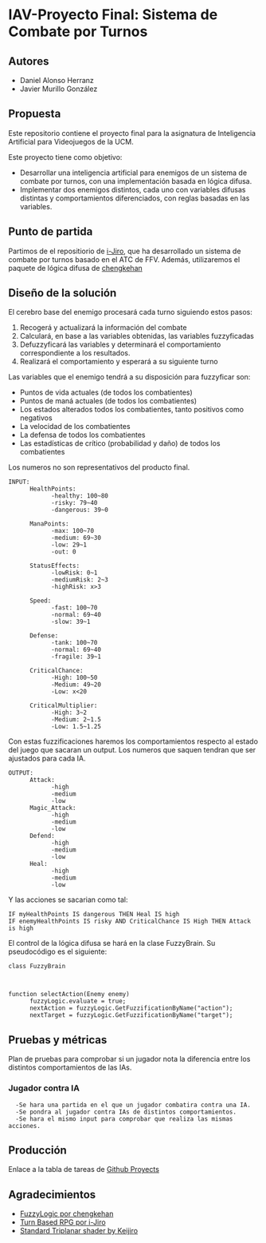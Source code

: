 # IAV-Proyecto Final: Sistema de Combate por Turnos

## Autores

* Daniel Alonso Herranz
* Javier Murillo González

## Propuesta

Este repositorio contiene el proyecto final para la asignatura de Inteligencia Artificial para Videojuegos de la UCM.

Este proyecto tiene como objetivo:

* Desarrollar una inteligencia artificial para enemigos de un sistema de combate por turnos, con una implementación basada en lógica difusa.
* Implementar dos enemigos distintos, cada uno con variables difusas distintas y comportamientos diferenciados, con reglas basadas en las variables.

## Punto de partida

Partimos de el repositiorio de [i-Jiro](https://github.com/i-Jiro), que ha desarrollado un sistema de combate por turnos basado en el ATC de FFV. Además, utilizaremos el paquete de lógica difusa de [chengkehan](https://github.com/chengkehan)

## Diseño de la solución

El cerebro base del enemigo procesará cada turno siguiendo estos pasos:

1. Recogerá y actualizará la información del combate
2. Calculará, en base a las variables obtenidas, las variables fuzzyficadas
3. Defuzzyficará las variables y determinará el comportamiento correspondiente a los resultados.
4. Realizará el comportamiento y esperará a su siguiente turno

Las variables que el enemigo tendrá a su disposición para fuzzyficar son:
* Puntos de vida actuales (de todos los combatientes)
* Puntos de maná actuales (de todos los combatientes)
* Los estados alterados todos los combatientes, tanto positivos como negativos
* La velocidad de los combatientes
* La defensa de todos los combatientes
* Las estadísticas de crítico (probabilidad y daño) de todos los combatientes

Los numeros no son representativos del producto final.

```
INPUT:
      HealthPoints:
            -healthy: 100~80
            -risky: 79~40
            -dangerous: 39~0

      ManaPoints:
            -max: 100~70
            -medium: 69~30
            -low: 29~1
            -out: 0

      StatusEffects:
            -lowRisk: 0~1
            -mediumRisk: 2~3
            -highRisk: x>3

      Speed:
            -fast: 100~70
            -normal: 69~40
            -slow: 39~1

      Defense: 
            -tank: 100~70
            -normal: 69~40
            -fragile: 39~1

      CriticalChance:
            -High: 100~50
            -Medium: 49~20
            -Low: x<20

      CriticalMultiplier:
            -High: 3~2
            -Medium: 2~1.5
            -Low: 1.5~1.25
```
Con estas fuzzificaciones haremos los comportamientos respecto al estado del juego que sacaran un output. Los numeros que saquen tendran que ser ajustados para cada IA.
```
OUTPUT:
      Attack:
            -high
            -medium
            -low
      Magic_Attack:
            -high
            -medium
            -low
      Defend:
            -high
            -medium
            -low
      Heal:
            -high
            -medium
            -low
```
Y las acciones se sacarian como tal:
```
IF myHealthPoints IS dangerous THEN Heal IS high
IF enemyHealthPoints IS risky AND CriticalChance IS High THEN Attack is high
```

El control de la lógica difusa se hará en la clase FuzzyBrain. Su pseudocódigo es el siguiente:
```
class FuzzyBrain



function selectAction(Enemy enemy)
      fuzzyLogic.evaluate = true;
      nextAction = fuzzyLogic.GetFuzzificationByName("action");
      nextTarget = fuzzyLogic.GetFuzzificationByName("target");

```
## Pruebas y métricas

Plan de pruebas para comprobar si un jugador nota la diferencia entre los distintos comportamientos de las IAs.

### Jugador contra IA
      -Se hara una partida en el que un jugador combatira contra una IA.
      -Se pondra al jugador contra IAs de distintos comportamientos.
      -Se hara el mismo input para comprobar que realiza las mismas acciones.  


## Producción

Enlace a la tabla de tareas de [Github Proyects](https://github.com/users/espiridifen/projects/3)

 ## Agradecimientos

- [FuzzyLogic por chengkehan](https://github.com/chengkehan/FuzzyLogic)
- [Turn Based RPG por i-Jiro](https://github.com/i-Jiro/Unity3D-Turn_Based_RPG)
- [Standard Triplanar shader by Keijiro](https://github.com/keijiro/StandardTriplanar)

